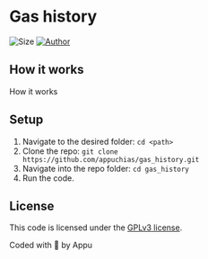 # Gas history

![Size](https://img.shields.io/github/repo-size/appuchias/gas_history?color=orange&style=flat-square)
[![Author](https://img.shields.io/badge/Project%20by-Appu-9cf?style=flat-square)](https://github.com/appuchias)

## How it works

How it works

## Setup

1. Navigate to the desired folder: `cd <path>`
1. Clone the repo: `git clone https://github.com/appuchias/gas_history.git`
1. Navigate into the repo folder: `cd gas_history`
1. Run the code.

## License

This code is licensed under the [GPLv3 license](https://github.com/appuchias/gas_history/blob/master/LICENSE).

Coded with 🖤 by Appu
